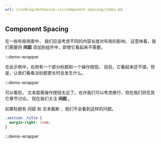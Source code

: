 ```yaml
---
url: /czxBlog/defensive-css/component-spacing/index.md
---
```

## Component Spacing

在一些布局场景中， 我们应该考虑不同的内容长度对布局的影响。
这意味着，我们需要将 **间距** 添加到组件中，即使它看起来不需要。

:::demo-wrapper

在此示例中，右侧有一个部分标题和一个操作按钮。
目前，它看起来还不错。但是，让我们看看当标题更长时会发生什么。

:::demo-wrapper

可以看到， 文本距离操作按钮太近了。也许我们可以考虑换行，但在我们将在其它章节讨论。
现在我们关注 **间距** 。

如果标题有 间距 和 文本截断 ，我们不会看到这样的问题。

```css
.section__title {
  margin-right: 1rem;
}
```

:::demo-wrapper
